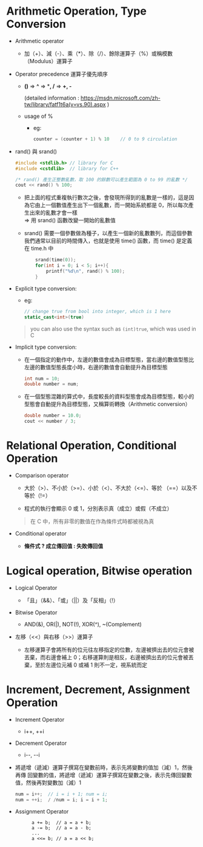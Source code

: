 

# Arithmetic Operation, Type Conversion

- Arithmetic operator

	- 加（+）、減（-）、乘（*）、除（/）、餘除運算子（%）或稱模數（Modulus）運算子

- Operator precedence 運算子優先順序

	- **()** => **^** => ***, /** => **+, -**

		(detailed information : https://msdn.microsoft.com/zh-tw/library/fatf1t6a(v=vs.90).aspx )

	- usage of %

		- eg:
                
            ```c	
            counter = (counter + 1) % 10    // 0 to 9 circulation
            ```
        
- rand() 與 srand()

	```cpp
    #include <stdlib.h> // library for C
    #include <cstdlib>  // library for C++

    /* rand() 產生正整數亂數，取 100 的餘數可以產生範圍為 0 to 99 的亂數 */
    cout << rand() % 100;
    ```

    - 把上面的程式重複執行數次之後，會發現所得到的亂數是一樣的，這是因為它由上一個數值產生出下一個亂數，而一開始系統都是 0，所以每次產生出來的亂數才會一樣<br>
	=> 用 srand() 函數改變一開始的亂數值

	- srand() 需要一個參數做為種子，以產生一個新的亂數數列，而這個參數我們通常以目前的時間傳入，也就是使用 time() 函數，而 time() 是定義在 time.h 中

        ```c
			srand(time(0));
			for(int i = 0; i < 5; i++){
				printf("%d\n", rand() % 100);
			}
        ```

- Explicit type conversion:

	- eg:

        ```cpp
        // change true from bool into integer, which is 1 here
		static_cast<int>(true)


	> you can also use the syntax such as ```(int)true```, which was used in C

- Implicit type conversion:

    - 在一個指定的動作中，左邊的數值會成為目標型態，當右邊的數值型態比左邊的數值型態長度小時，右邊的數值會自動提升為目標型態

        ```c
        int num = 10;
        double number = num;
        ```

	- 在一個型態混雜的算式中，長度較長的資料型態會成為目標型態，較小的型態會自動提升為目標型態，又稱算術轉換（Arithmetic conversion）

        ```c
		double number = 10.0;
		cout << number / 3;

# Relational Operation, Conditional Operation

- Comparison operator

	- 大於（>）、不小於（>=）、小於（<）、不大於（<=）、等於 （==）以及不等於（!=）

    - 程式的執行會顯示 0 或 1，分別表示真（成立）或假（不成立）

    > 在 C 中，所有非零的數值在作為條件式時都被視為真

- Conditional operator

	- **條件式 ? 成立傳回值 : 失敗傳回值**

# Logical operation, Bitwise operation

- Logical Operator

	- 「且」（&&）、「或」（||）及「反相」（!）

- Bitwise Operator

	- AND(&), OR(|), NOT(!), XOR(^), ~(Complement)

- 左移（<<）與右移（>>）運算子

    - 左移運算子會將所有的位元往左移指定的位數，左邊被擠出去的位元會被丟棄，而右邊會補上 0；右移運算則是相反，右邊被擠出去的位元會被丟棄，至於左邊位元補 0 或補 1 則不一定，視系統而定

# Increment, Decrement, Assignment Operation

- Increment Operator

	- i++, ++i

- Decrement Operator

	- i--, --i

- 將遞增（遞減）運算子撰寫在變數前時，表示先將變數的值加（減）1，然後再傳 回變數的值，將遞增（遞減）運算子撰寫在變數之後，表示先傳回變數值，然後再對變數加（減）1

    ```c
	num = i++;	// i = i + 1; num = i;
	num = ++i;	/ /num = i; i = i + 1;
    ```

- Assignment Operator

			a += b;  // a = a + b;
			a -= b;  // a = a - b;
			...
			a <<= b; // a = a << b;
